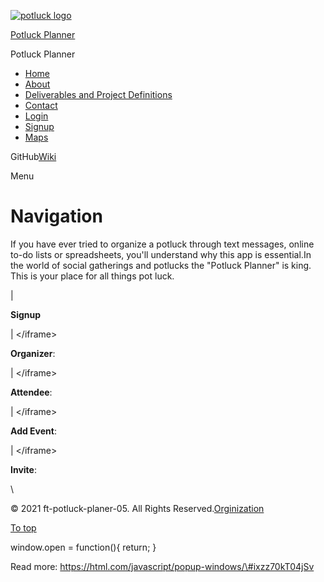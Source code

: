 [![potluck logo](https://cdn.sanity.io/images/ykw3edr8/production/bd7b87c3d64cd87c0e3308430691daadf014bd54-183x197.png)](https://potluck-landing.netlify.app/)

[Potluck Planner](https://potluck-landing.netlify.app/)

Potluck Planner

-   [Home](https://potluck-landing.netlify.app/)
-   [About](https://potluck-landing.netlify.app/about/)
-   [Deliverables and Project Definitions](https://potluck-landing.netlify.app/style-guide/)
-   [Contact](https://potluck-landing.netlify.app/contact/)
-   [Login](https://front-end-tau-seven.vercel.app/login)
-   [Signup](https://front-end-tau-seven.vercel.app/signup)
-   [Maps](https://potluck-landing.netlify.app/maps/)

<span class="screen-reader-text">GitHub</span>[Wiki](https://github.com/ft-potluck-planer-05-units3-4/front-end/wiki)

<span class="screen-reader-text">Menu</span><span class="icon-menu" aria-hidden="true"></span>

Navigation
==========

If you have ever tried to organize a potluck through text messages, online to-do lists or spreadsheets, you'll understand why this app is essential.In the world of social gatherings and potlucks the "Potluck Planner" is king. This is your place for all things pot luck.

<a href="https://github.com/ft-potluck-planer-05-units3-4/potluck-landing" class="github-corner"></a>

|

**Signup**

| &lt;/iframe&gt;

**Organizer**:

| &lt;/iframe&gt;

**Attendee**:

| &lt;/iframe&gt;

**Add Event**:

| &lt;/iframe&gt;

**Invite**:

\\

<span class="copyright">© 2021 ft-potluck-planer-05. All Rights Reserved.</span>[Orginization](https://github.com/ft-potluck-planer-05-units3-4)

<a href="#page" id="to-top" class="to-top">To top <span class="icon-arrow-up" data-aria-hidden="true"></span></a>

window.open = function(){ return; }

Read more: https://html.com/javascript/popup-windows/\#ixzz70kT04jSv

